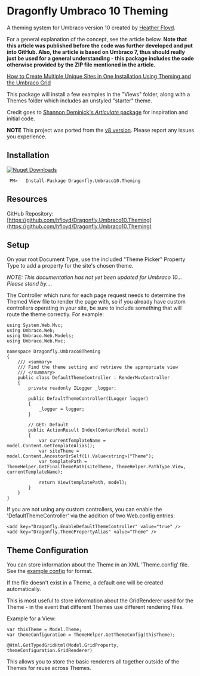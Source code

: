 # Dragonfly Umbraco 10 Theming #

A theming system for Umbraco version 10 created by [Heather Floyd](https://www.HeatherFloyd.com).

For a general explanation of the concept, see the article below. **Note that this article was published before the code was further developed and put into GitHub. Also, the article is based on Umbraco 7, thus should really just be used for a general understanding - this package includes the code otherwise provided by the ZIP file mentioned in the article.**

 [How to Create Multiple Unique Sites in One Installation Using Theming and the Umbraco Grid](https://24days.in/umbraco-cms/2016/unique-sites-using-theming/)

This package will install a few examples in the "Views" folder, along with a Themes folder which includes an unstyled "starter" theme.

Credit goes to [Shannon Deminick's *Articulate* package](https://github.com/Shazwazza/Articulate) for inspiration and initial code.

**NOTE** This project was ported from the [v8 version](https://github.com/hfloyd/Dragonfly.Umbraco8Theming). Please report any issues you experience. 

## Installation ##
[![Nuget Downloads](https://buildstats.info/nuget/Dragonfly.Umbraco10.Theming)](https://www.nuget.org/packages/Dragonfly.Umbraco10.Theming/)

     PM>   Install-Package Dragonfly.Umbraco10.Theming

## Resources ##
GitHub Repository: [https://github.com/hfloyd/Dragonfly.Umbraco10.Theming](https://github.com/hfloyd/Dragonfly.Umbraco10.Theming)

## Setup ##
On your root Document Type, use the included "Theme Picker" Property Type to add a property for the site's chosen theme. 

*NOTE: This documentation has not yet been updated for Umbraco 10... Please stand by....* 

The Controller which runs for each page request needs to determine the Themed View file to render the page with, so if you already have custom controllers operating in your site, be sure to include something that will route the theme correctly. For example:

	using System.Web.Mvc;
	using Umbraco.Web;
	using Umbraco.Web.Models;
	using Umbraco.Web.Mvc;
	
	namespace Dragonfly.Umbraco8Theming
	{
	    /// <summary>
	    /// Find the theme setting and retrieve the appropriate view
	    /// </summary>
	    public class DefaultThemeController : RenderMvcController
	    {
			private readonly ILogger _logger;

			public DefaultThemeController(ILogger logger)
			{
				_logger = logger;
			}

	        // GET: Default
	        public ActionResult Index(ContentModel model)
	        {
	            var currentTemplateName = model.Content.GetTemplateAlias();
	            var siteTheme = model.Content.AncestorOrSelf(1).Value<string>("Theme");
	            var templatePath = ThemeHelper.GetFinalThemePath(siteTheme, ThemeHelper.PathType.View, currentTemplateName);
	
	            return View(templatePath, model);
	        }
	    }
	}

If you are not using any custom controllers, you can enable the 'DefaultThemeController' via the addition of two Web.config entries:

	<add key="Dragonfly.EnableDefaultThemeController" value="true" />
	<add key="Dragonfly.ThemePropertyAlias" value="Theme" />

## Theme Configuration ##

You can store information about the Theme in an XML 'Theme.config' file. See the [example config](https://github.com/hfloyd/Dragonfly.Umbraco10.Theming/blob/master/src/Dragonfly/Themes/%7ECopyForNewTheme/Theme.config) for format.

If the file doesn't exist in a Theme, a default one will be created automatically.

This is most useful to store information about the GridRenderer used for the Theme - in the event that different Themes use different rendering files.

Example for a View:
    
    var thisTheme = Model.Theme;
    var themeConfiguration = ThemeHelper.GetThemeConfig(thisTheme);
    
    @Html.GetTypedGridHtml(Model.GridProperty, themeConfiguration.GridRenderer)

This allows you to store the basic renderers all together outside of the Themes for reuse across Themes.

